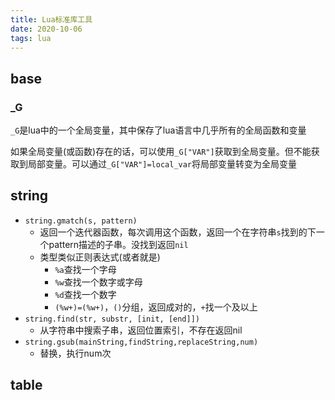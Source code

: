 ```yaml
---
title: Lua标准库工具
date: 2020-10-06
tags: lua
---
```


## base

### \_G

`_G`是lua中的一个全局变量，其中保存了lua语言中几乎所有的全局函数和变量

如果全局变量(或函数)存在的话，可以使用`_G["VAR"]`获取到全局变量。但不能获取到局部变量。可以通过`_G["VAR"]=local_var`将局部变量转变为全局变量


## string

- `string.gmatch(s, pattern)`
    * 返回一个迭代器函数，每次调用这个函数，返回一个在字符串`s`找到的下一个pattern描述的子串。没找到返回`nil`
    * 类型类似正则表达式(或者就是)
        + `%a`查找一个字母
        + `%w`查找一个数字或字母
        + `%d`查找一个数字
        + `(%w+)=(%w+)`，`()`分组，返回成对的，`+`找一个及以上
- `string.find(str, substr, [init, [end]])`
    * 从字符串中搜索子串，返回位置索引，不存在返回nil
- `string.gsub(mainString,findString,replaceString,num)`
    * 替换，执行num次


## table
